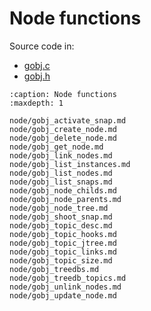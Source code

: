 # Node functions

Source code in:
- [gobj.c](https://github.com/artgins/yunetas/blob/main/kernel/c/gobj-c/src/gobj.c)
- [gobj.h](https://github.com/artgins/yunetas/blob/main/kernel/c/gobj-c/src/gobj.h)

```{toctree}
:caption: Node functions
:maxdepth: 1

node/gobj_activate_snap.md
node/gobj_create_node.md
node/gobj_delete_node.md
node/gobj_get_node.md
node/gobj_link_nodes.md
node/gobj_list_instances.md
node/gobj_list_nodes.md
node/gobj_list_snaps.md
node/gobj_node_childs.md
node/gobj_node_parents.md
node/gobj_node_tree.md
node/gobj_shoot_snap.md
node/gobj_topic_desc.md
node/gobj_topic_hooks.md
node/gobj_topic_jtree.md
node/gobj_topic_links.md
node/gobj_topic_size.md
node/gobj_treedbs.md
node/gobj_treedb_topics.md
node/gobj_unlink_nodes.md
node/gobj_update_node.md

```
